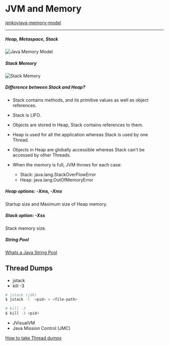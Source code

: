 # JVM and Memory

[jenkovjava-memory-model](http://tutorials.jenkov.com/java-concurrency/java-memory-model.html)

---

##### Heap, Metaspace, Stack

![Java Memory Model](https://media-exp1.licdn.com/dms/image/C5112AQEzQodSXF2YTg/article-cover_image-shrink_720_1280/0?e=1585785600&v=beta&t=8nx_lwGzG_9CS2s0Tom8oDaWAjdvDcjFo9xrwfQOPtc)

##### Stack Memory

![Stack Memory](https://cdn.journaldev.com/wp-content/uploads/2014/08/Java-Heap-Stack-Memory.png)

##### Difference between Stack and Heap?

* Stack contains methods, and its primitive values as well as object references.
* Stack is LIFO.


* Objects are stored in Heap, Stack contains references to them.
* Heap is used for all the application whereas Stack is used by one Thread.
* Objects in Heap are globally accessible whereas Stack can't be accessed by other Threads.


* When the memory is full, JVM throws for each case:
    * Stack: java.lang.StackOverFlowError
    * Heap: java.lang.OutOfMemoryError

##### Heap options: -Xms, -Xmx

Startup size and Maximum size of Heap memory.

##### Stack option: -Xss

Stack memory size.

##### String Pool

[Whats a Java String Pool](https://www.journaldev.com/797/what-is-java-string-pool)

## Thread Dumps

* jstack
* kill -3

~~~bash
# jstack (jdk)
$ jstack -l  <pid> > <file-path>

# kill -3
$ kill -3 <pid>
~~~

* JVisualVM
* Java Mission Control (JMC)

[How to take Thread dumps](https://dzone.com/articles/how-to-take-thread-dumps-7-options)
